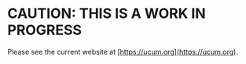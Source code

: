 # CAUTION: THIS IS A WORK IN PROGRESS

Please see the current website at [https://ucum.org](https://ucum.org).
